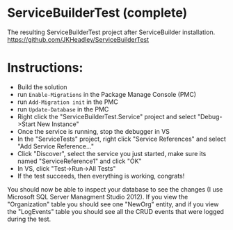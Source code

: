 # ServiceBuilderTest (complete)
The resulting ServiceBuilderTest project after ServiceBuilder installation. https://github.com/JKHeadley/ServiceBuilderTest


# Instructions:
- Build the solution
- run `Enable-Migrations` in the Package Manage Console (PMC)
- run `Add-Migration init` in the PMC
- run `Update-Database` in the PMC
- Right click the "ServiceBuilderTest.Service" project and select "Debug->Start New Instance"
- Once the service is running, stop the debugger in VS
- In the "ServiceTests" project, right click "Service References" and select "Add Service Reference..."
- Click "Discover", select the service you just started, make sure its named "ServiceReference1" and click "OK"
- In VS, click "Test->Run->All Tests"
- If the test succeeds, then everything is working, congrats!

You should now be able to inspect your database to see the changes (I use Microsoft SQL Server Managment Studio 2012).  If you view the "Organization" table you should see one "NewOrg" entity, and if you view the "LogEvents" table you should see all the CRUD events that were logged during the test.
